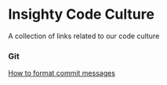 # Insighty Code Culture
A collection of links related to our code culture

### Git

[How to format commit messages](https://chris.beams.io/posts/git-commit/)
